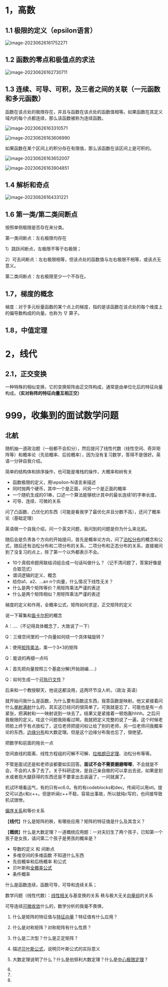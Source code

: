 # 1，高数

## 1.1 极限的定义（epsilon语言）

![image-20230626161752271](D:\pypro\xiejingcheng.github.io\xiejingcheng.github.io\_posts\img\image-20230626161752271.png)

## 1.2 函数的零点和极值点的求法

![image-20230626162730711](D:\pypro\xiejingcheng.github.io\xiejingcheng.github.io\_posts\img\image-20230626162730711.png)

## 1.3 连续、可导、可积，及三者之间的关联（一元函数和多元函数）

函数在该点处的极限存在，并且与函数在该点处的函数值相等。如果函数在其定义域内的每个点都连续，那么该函数被称为连续函数。

![image-20230626163310571](D:\pypro\xiejingcheng.github.io\xiejingcheng.github.io\_posts\img\image-20230626163310571.png)

![image-20230626163606990](D:\pypro\xiejingcheng.github.io\xiejingcheng.github.io\_posts\img\image-20230626163606990.png)

如果函数在某个区间上的积分存在有限值，那么该函数在该区间上是可积的。

![image-20230626163652007](D:\pypro\xiejingcheng.github.io\xiejingcheng.github.io\_posts\img\image-20230626163652007.png)

![image-20230626163904851](D:\pypro\xiejingcheng.github.io\xiejingcheng.github.io\_posts\img\image-20230626163904851.png)

## 1.4 解析和奇点

![image-20230626164331221](D:\pypro\xiejingcheng.github.io\xiejingcheng.github.io\_posts\img\image-20230626164331221.png)

## 1.6 第一类/第二类间断点

按照单侧极限是否存在来分类。

第一类间断点：左右极限均存在

1）跳跃间断点，左极限不等于右极限；

2）可去间断点：左右极限相等，但该点处的函数值与左右极限不相等，或该点无意义。

第二类间断点：左右极限至少一个不存在。

## 1.7，梯度的概念

梯度：对于多元标量函数的某个点上的梯度，指的是该函数在该点处的每个维度上的偏导数构成的向量。也称为 ∇ 算子。

## 1.8，中值定理



# 2，线代

## 2.1，正交变换

一种特殊的相似变换，它的变换矩阵由正交阵构成，通常是由单位化后的特征向量构成。**（实对称阵的特征向量互相正交）**



# 999，收集到的面试数学问题

## 北航

随机抽一道政治题（一般都不会扣分），然后提问了线性代数（线性空间、奇异矩阵等）和概率论（先验概率、后验概率），因为没有复习数学，答得不是很好。英语一分钟自我介绍。

简单的结构体和排序操作，也可能是堆栈的操作，大概率和树有关

- 函数极限的定义，用\epsilon-N语言来描述
- 同时抛两个硬币，其中一个是正面，问另一个是正面的概率
- 一个随机生成的01串，口述一个算法能够统计其中的最长连续1的字串长度。
- 可导、连续、可微的关系

问了凸函数、凸优化的东西（可能是看我学了最优化并且分数不高），还问了概率论（基础定理）

英语做一个自我介绍，问一个英文问题，我问到的问题是你为什么来北航。

随后会是负责各个方向的开始提问，首先是概率论方向，问了[泊松分布](https://www.zhihu.com/search?q=泊松分布&search_source=Entity&hybrid_search_source=Entity&hybrid_search_extra={"sourceType"%3A"article"%2C"sourceId"%3A"572461932"})的概念和公式，随后还有泊松分布和二项分布的关系，二项分布和正态分布的关系，直接被问到了没复习的点上，除了第一个以外都表示不会。

- 10个真假命题用联结词组合成一句话叫做什么？（记不清问题了，答案好像是合取范式）
- 谓词逻辑的定义、概念
- 给你a1、a2、...an n个向量，什么情况下线性无关？
- 什么是两个矩阵等价？用矩阵乘法严谨的表述
- 什么是两个矩阵相似？用矩阵乘法严谨的表述

梯度的定义和作用，全概率公式，矩阵如何求逆，正交矩阵的定义

说一下幂集和[笛卡尔积](https://www.zhihu.com/search?q=笛卡尔积&search_source=Entity&hybrid_search_source=Entity&hybrid_search_extra={"sourceType"%3A"article"%2C"sourceId"%3A"73732966"})的概念

A：....（不记得具体概念了，大致说了一下）

Q：三维空间里的一个向量如何绕一个具体轴旋转？

A：使用[矩阵乘法](https://www.zhihu.com/search?q=矩阵乘法&search_source=Entity&hybrid_search_source=Entity&hybrid_search_extra={"sourceType"%3A"article"%2C"sourceId"%3A"73732966"})，乘一个3×3的矩阵

Q：能说的再细一点吗

A：首先把向量按照三个基底分解(开始胡编.....)

Q：如何生成一个[可执行文件](https://www.zhihu.com/search?q=可执行文件&search_source=Entity&hybrid_search_source=Entity&hybrid_search_extra={"sourceType"%3A"article"%2C"sourceId"%3A"73732966"})？

后来和一个教授聊天，他说这都没用，这两环节没人听。（政治 英语）

就开始问我什么是函数，为什么要有函数这东西，我答函数是映射。他又紧接着问什么[单射满射](https://www.zhihu.com/search?q=单射满射&search_source=Entity&hybrid_search_source=Entity&hybrid_search_extra={"sourceType"%3A"article"%2C"sourceId"%3A"45615058"})什么的，其实这已经问的很简单了。可我就是忘了，可能也是有一点紧张，把满射和一一映射说到一块去了。结果又是紧接着一顿炮轰hhhh。之后问我极限的定义。哇这个问题我刚看过啊，我就把定义完整的说了一遍，这个时候老师脸上终于有点放松了，这位老师把提问权让给了别的老师，另一位老师问我概率论的东西，[边缘分布](https://www.zhihu.com/search?q=边缘分布&search_source=Entity&hybrid_search_source=Entity&hybrid_search_extra={"sourceType"%3A"article"%2C"sourceId"%3A"45615058"})和大数定理。但是这个边缘分布我也忘了，很绝望。

把数学和前面的拖长一点

空间直线的距离、线性方程组的可解不可解、[拉格朗日定理](https://www.zhihu.com/search?q=拉格朗日定理&search_source=Entity&hybrid_search_source=Entity&hybrid_search_extra={"sourceType"%3A"article"%2C"sourceId"%3A"46832710"})、泊松分布等等。

不管是面试还是和老师谈都要如实回答。**面试不会不需要磨磨唧唧**，不会就是不会，不会的人多了去了。关于科研这块，是自己亲自做的可以拿出去说，如果是划水或者抱大腿获得的东西还是不要拿出去装逼了，一问就漏了。

机试环境看运气，有的只有vc6.0。有的有codeblocks和dev。传闻可以用stl。提交可以选c和c++。但是听闻c++不稳，容易出事故，所以就纯c写的，也间接导致机试很惨。

[偏序关系](https://www.zhihu.com/search?q=偏序关系&search_source=Entity&hybrid_search_source=Entity&hybrid_search_extra={"sourceType"%3A"article"%2C"sourceId"%3A"433849235"})和等价关系

【**线代**】什么是矩阵的秩，有哪些应用？矩阵的特征值是什么及其含义？

【**概统**】什么是大数定理？一道概统应用题：一对夫妇生了两个孩子，已知第一个孩子是女孩，请问第二个孩子是男孩的概率是？

- 导数的定义 和 间断点
- 多维空间的多维函数 不知道什么东西
- 先验概率和后杨概率 和公式
- 贝叶斯和[全概率公式](https://www.zhihu.com/search?q=全概率公式&search_source=Entity&hybrid_search_source=Entity&hybrid_search_extra={"sourceType"%3A"article"%2C"sourceId"%3A"578129362"})
- 条件概率

什么是函数连续，函数可导，可导和连续关系；

数学问题（线性代数）：[线性相关](https://www.zhihu.com/search?q=线性相关&search_source=Entity&hybrid_search_source=Entity&hybrid_search_extra={"sourceType"%3A"article"%2C"sourceId"%3A"259868723"})与基变换的关系 秩与极大无关[向量组](https://www.zhihu.com/search?q=向量组&search_source=Entity&hybrid_search_source=Entity&hybrid_search_extra={"sourceType"%3A"article"%2C"sourceId"%3A"259868723"})的关系

可导连续[可微收敛](https://www.zhihu.com/search?q=可微收敛&search_source=Entity&hybrid_search_source=Entity&hybrid_search_extra={"sourceType"%3A"article"%2C"sourceId"%3A"365534887"})什么的，数学分析的我毫不畏惧，

1. 什么是矩阵的特征值与[特征向量](https://www.zhihu.com/search?q=特征向量&search_source=Entity&hybrid_search_source=Entity&hybrid_search_extra={"sourceType"%3A"article"%2C"sourceId"%3A"576355081"})？特征值有什么应用？
2. 什么是对称矩阵？对称矩阵有什么性质？
3. 什么是二次型？什么是正定矩阵？
4. 描述[贝叶斯公式](https://www.zhihu.com/search?q=贝叶斯公式&search_source=Entity&hybrid_search_source=Entity&hybrid_search_extra={"sourceType"%3A"article"%2C"sourceId"%3A"576355081"})，说明贝叶斯公式的实际意义
5. 大数定理说明了什么？什么是伯努利大数定理？什么是[中心极限定理](https://www.zhihu.com/search?q=中心极限定理&search_source=Entity&hybrid_search_source=Entity&hybrid_search_extra={"sourceType"%3A"article"%2C"sourceId"%3A"576355081"})？



1. 

2. 

3. 